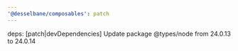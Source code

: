 ```yaml
---
'@desselbane/composables': patch
---
```


deps: [patch|devDependencies] Update package @types/node from 24.0.13 to 24.0.14
